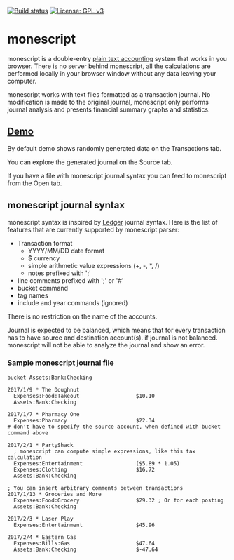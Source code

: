 [![Build status](https://travis-ci.org/abtechbit/luini.svg?branch=master)](https://travis-ci.org/abtechbit/luini)
[![License: GPL v3](https://img.shields.io/badge/License-GPL%20v3-blue.svg)](https://www.gnu.org/licenses/gpl-3.0)

# monescript

monescript is a double-entry [plain text accounting](http://plaintextaccounting.org/) system that works in you browser. 
There is no server behind monescript, all the calculations are performed locally in your browser window without any data 
leaving your computer. 

monescript works with text files formatted as a transaction journal. No modification is made to the original journal, monescript 
only performs journal analysis and presents financial summary graphs and statistics.

## [Demo](https://monescript.github.io/)
By default demo shows randomly generated data on the Transactions tab. 

You can explore the generated journal on the Source tab.

If you have a file with monescript journal syntax you can feed to monescript from the Open tab. 

## monescript journal syntax

monescript syntax is inspired by [Ledger](http://ledger-cli.org) journal syntax. Here is the list of
features that are currently supported by monescript parser:

- Transaction format
  - YYYY/MM/DD date format
  - $ currency
  - simple arithmetic value expressions (+, -, *, /)
  - notes prefixed with ';'
- line comments prefixed with ';' or '#'
- bucket command
- tag names
- include and year commands (ignored)

There is no restriction on the name of the accounts. 

Journal is expected to be balanced, which means that for every transaction has to have source and destination account(s). 
if journal is not balanced. monescript will not be able to analyze the journal and show an error.

### Sample monescript journal file


```` 
bucket Assets:Bank:Checking 

2017/1/9 * The Doughnut
  Expenses:Food:Takeout                  $10.10
  Assets:Bank:Checking 

2017/1/7 * Pharmacy One
  Expenses:Pharmacy                      $22.34
# don't have to specify the source account, when defined with bucket command above  

2017/2/1 * PartyShack
  ; monescript can compute simple expressions, like this tax calculation 
  Expenses:Entertainment                 ($5.89 * 1.05) 
  Expenses:Clothing                      $16.72
  Assets:Bank:Checking 

; You can insert arbitrary comments between transactions
2017/1/13 * Groceries and More
  Expenses:Food:Grocery                  $29.32 ; Or for each posting
  Assets:Bank:Checking 

2017/2/3 * Laser Play
  Expenses:Entertainment                 $45.96

2017/2/4 * Eastern Gas
  Expenses:Bills:Gas                     $47.64
  Assets:Bank:Checking                   $-47.64 

````

